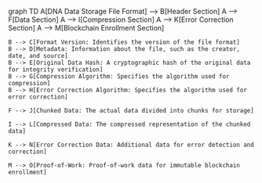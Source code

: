 graph TD
    A[DNA Data Storage File Format] --> B[Header Section]
    A --> F[Data Section]
    A --> I[Compression Section]
    A --> K[Error Correction Section]
    A --> M[Blockchain Enrollment Section]
    
    B --> C[Format Version: Identifies the version of the file format]
    B --> D[Metadata: Information about the file, such as the creator, date, and source]
    B --> E[Original Data Hash: A cryptographic hash of the original data for integrity verification]
    B --> G[Compression Algorithm: Specifies the algorithm used for compression]
    B --> H[Error Correction Algorithm: Specifies the algorithm used for error correction]
    
    F --> J[Chunked Data: The actual data divided into chunks for storage]
    
    I --> L[Compressed Data: The compressed representation of the chunked data]
    
    K --> N[Error Correction Data: Additional data for error detection and correction]
    
    M --> O[Proof-of-Work: Proof-of-work data for immutable blockchain enrollment]
